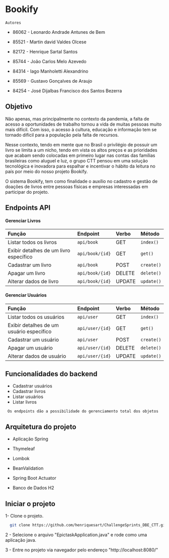 
# Bookify


`Autores`

- 86062 - Leonardo Andrade Antunes de Bem

- 85521 - Martin david Valdes Olcese

- 82172 - Henrique Sartal Santos

- 85744 - João Carlos Melo Azevedo

- 84314 - Iago Manholetti Alexandrino

- 85569 - Gustavo Gonçalves de Araujo

- 84254 - José Dijalbas Francisco dos Santos Bezerra


## Objetivo
Não apenas, mas principalmente no contexto da pandemia, a falta de acesso a oportunidades de trabalho tornou a vida de muitas pessoas muito mais difícil. Com isso, o acesso à cultura, educação e informação tem se tornado difícil para a população pela falta de recursos.  

Nesse contexto, tendo em mente que no Brasil o privilégio de possuir um livro se limita a um nicho, tendo em vista os altos preços e as prioridades que acabam sendo colocadas em primeiro lugar nas contas das famílias brasileiras como aluguel e luz, o grupo CTT pensou em uma solução tecnológica e inovadora para espalhar e incentivar o hábito da leitura no país por meio do nosso projeto Bookify. 

O sistema Bookify, tem como finalidade o auxílio no cadastro e gestão de doações de livros entre pessoas físicas e empresas interessadas em participar do projeto. 





## Endpoints API

#### Gerenciar Livros

| Função | Endpoint    | Verbo                      | Método   |
| :- | :- | :- | :- |
| Listar todos os livros               | `api/book` | GET | `index()` |
| Exibir detalhes de um livro específico | `api/book/{id}` | GET | `get()` |
| Cadastrar um livro                     | `api/book` | POST | `create()` |
| Apagar um livro                        | `api/book/{id}` | DELETE | `delete()` |
| Alterar dados de livro                 | `api/book/{id}` | UPDATE | `update()` |

#### Gerenciar Usuários

| Função | Endpoint    | Verbo                      | Método   |
| :- | :- | :- | :- |
| Listar todos os usuários                 | `api/user` | GET | `index()` |
| Exibir detalhes de um usuário específico | `api/user/{id}` | GET | `get()` |
| Cadastrar um usuário                     | `api/user` | POST | `create()` |
| Apagar um usuário                        | `api/user/{id}` | DELETE | `delete()` |
| Alterar dados de usuário                 | `api/user/{id}` | UPDATE | `update()` |


  
## Funcionalidades do backend

- Cadastrar usuários
- Cadastrar livros
- Listar usuários
- Listar livros

` Os endpoints dão a possibilidade do gerenciamento total dos objetos`

## Arquitetura do projeto

- Aplicação Spring

- Thymeleaf

- Lombok

- BeanValidation

- Spring Boot Actuator

- Banco de Dados H2
## Iniciar o projeto

1- Clone o projeto.

```bash
  git clone https://github.com/henriquesart/ChallengeSprints_DBE_CTT.git
```
2 - Selecione o arquivo "EpictaskApplication.java" e rode como uma aplicação java.

3 - Entre no projeto via navegador pelo endereço "http://localhost:8080/"

  